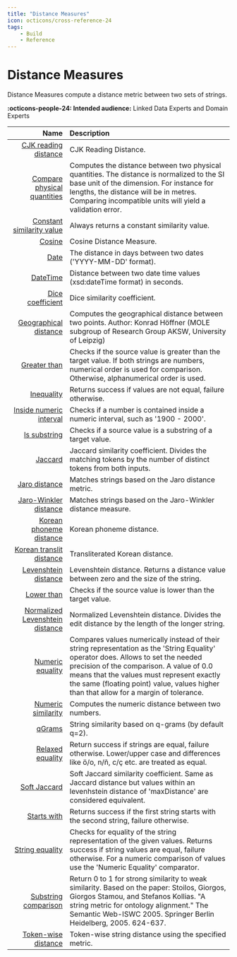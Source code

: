 ```yaml
---
title: "Distance Measures"
icon: octicons/cross-reference-24
tags:
    - Build
    - Reference
---
```

# Distance Measures
<!-- This file was generated - DO NOT CHANGE IT MANUALLY -->

Distance Measures compute a distance metric between two sets of strings.

**:octicons-people-24: Intended audience:** Linked Data Experts and Domain Experts

|                    Name | Description |
|------------------------:| :--------- |
|[CJK reading distance](cjkReadingDistance.md) | CJK Reading Distance. |
|[Compare physical quantities](PhysicalQuantitiesDistance.md) | Computes the distance between two physical quantities. The distance is normalized to the SI base unit of the dimension. For instance for lengths, the distance will be in metres. Comparing incompatible units will yield a validation error. |
|[Constant similarity value](constantDistance.md) | Always returns a constant similarity value. |
|[Cosine](cosine.md) | Cosine Distance Measure. |
|[Date](date.md) | The distance in days between two dates ('YYYY-MM-DD' format). |
|[DateTime](dateTime.md) | Distance between two date time values (xsd:dateTime format) in seconds. |
|[Dice coefficient](dice.md) | Dice similarity coefficient. |
|[Geographical distance](wgs84.md) | Computes the geographical distance between two points. Author: Konrad Höffner (MOLE subgroup of Research Group AKSW, University of Leipzig) |
|[Greater than](greaterThan.md) | Checks if the source value is greater than the target value. If both strings are numbers, numerical order is used for comparison. Otherwise, alphanumerical order is used. |
|[Inequality](inequality.md) | Returns success if values are not equal, failure otherwise. |
|[Inside numeric interval](insideNumericInterval.md) | Checks if a number is contained inside a numeric interval, such as '1900 - 2000'. |
|[Is substring](isSubstring.md) | Checks if a source value is a substring of a target value. |
|[Jaccard](jaccard.md) | Jaccard similarity coefficient. Divides the matching tokens by the number of distinct tokens from both inputs. |
|[Jaro distance](jaro.md) | Matches strings based on the Jaro distance metric. |
|[Jaro-Winkler distance](jaroWinkler.md) | Matches strings based on the Jaro-Winkler distance measure. |
|[Korean phoneme distance](koreanPhonemeDistance.md) | Korean phoneme distance. |
|[Korean translit distance](koreanTranslitDistance.md) | Transliterated Korean distance. |
|[Levenshtein distance](levenshteinDistance.md) | Levenshtein distance. Returns a distance value between zero and the size of the string. |
|[Lower than](lowerThan.md) | Checks if the source value is lower than the target value. |
|[Normalized Levenshtein distance](levenshtein.md) | Normalized Levenshtein distance. Divides the edit distance by the length of the longer string. |
|[Numeric equality](numericEquality.md) | Compares values numerically instead of their string representation as the 'String Equality' operator does. Allows to set the needed precision of the comparison. A value of 0.0 means that the values must represent exactly the same (floating point) value, values higher than that allow for a margin of tolerance. |
|[Numeric similarity](num.md) | Computes the numeric distance between two numbers. |
|[qGrams](qGrams.md) | String similarity based on q-grams (by default q=2). |
|[Relaxed equality](relaxedEquality.md) | Return success if strings are equal, failure otherwise. Lower/upper case and differences like ö/o, n/ñ, c/ç etc. are treated as equal. |
|[Soft Jaccard](softjaccard.md) | Soft Jaccard similarity coefficient. Same as Jaccard distance but values within an levenhstein distance of 'maxDistance' are considered equivalent. |
|[Starts with](startsWith.md) | Returns success if the first string starts with the second string, failure otherwise. |
|[String equality](equality.md) | Checks for equality of the string representation of the given values. Returns success if string values are equal, failure otherwise. For a numeric comparison of values use the 'Numeric Equality' comparator. |
|[Substring comparison](substringDistance.md) | Return 0 to 1 for strong similarity to weak similarity. Based on the paper: Stoilos, Giorgos, Giorgos Stamou, and Stefanos Kollias. "A string metric for ontology alignment." The Semantic Web-ISWC 2005. Springer Berlin Heidelberg, 2005. 624-637. |
|[Token-wise distance](tokenwiseDistance.md) | Token-wise string distance using the specified metric. |
